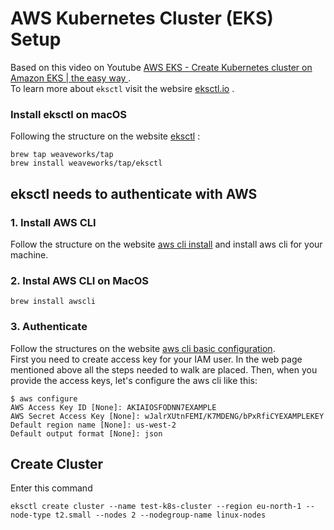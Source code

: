 # AWS Kubernetes Cluster (EKS) Setup
Based on this video on Youtube [AWS EKS - Create Kubernetes cluster on Amazon EKS | the easy way
](https://www.youtube.com/watch?v=p6xDCz00TxU&t=668s).  
To learn more about ``eksctl`` visit the websire [eksctl.io](https://eksctl.io/) .

### Install eksctl on macOS
Following the structure on the website [eksctl](https://github.com/weaveworks/eksctl) :
```shell
brew tap weaveworks/tap
brew install weaveworks/tap/eksctl
```

## eksctl needs to authenticate with AWS

### 1. Install AWS CLI
Follow the structure on the website [aws cli install](https://docs.aws.amazon.com/cli/latest/userguide/getting-started-install.html) and install aws cli for your machine. 
### 2. Instal AWS CLI on MacOS
```shell
brew install awscli
```
### 3. Authenticate
Follow the structures on the website [aws cli basic configuration](https://docs.aws.amazon.com/cli/latest/userguide/cli-configure-quickstart.html).  
First you need to create access key for your IAM user. In the web page mentioned above all the steps needed to walk are placed. Then, when you provide the access keys, let's configure the aws cli like this:
```shell
$ aws configure
AWS Access Key ID [None]: AKIAIOSFODNN7EXAMPLE
AWS Secret Access Key [None]: wJalrXUtnFEMI/K7MDENG/bPxRfiCYEXAMPLEKEY
Default region name [None]: us-west-2
Default output format [None]: json
```

## Create Cluster
Enter this command
```shell
eksctl create cluster --name test-k8s-cluster --region eu-north-1 --node-type t2.small --nodes 2 --nodegroup-name linux-nodes
```
